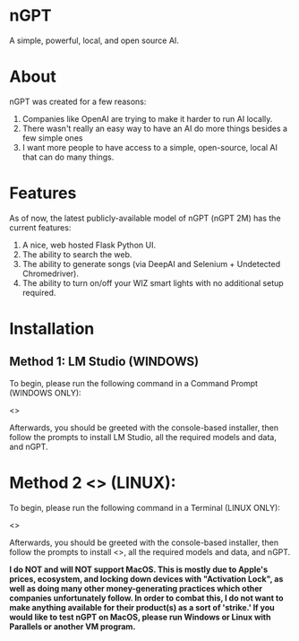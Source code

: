 # nGPT
A simple, powerful, local, and open source AI.
# About
nGPT was created for a few reasons:
1. Companies like OpenAI are trying to make it harder to run AI locally.
2. There wasn't really an easy way to have an AI do more things besides a few simple ones
3. I want more people to have access to a simple, open-source, local AI that can do many things.

# Features

As of now, the latest publicly-available model of nGPT (nGPT 2M) has the current features:
1. A nice, web hosted Flask Python UI.
2. The ability to search the web.
3. The ability to generate songs (via DeepAI and Selenium + Undetected Chromedriver).
4. The ability to turn on/off your WIZ smart lights with no additional setup required.

# Installation

## Method 1: LM Studio (WINDOWS)
To begin, please run the following command in a Command Prompt (WINDOWS ONLY):

<>

Afterwards, you should be greeted with the console-based installer, then follow the prompts to install LM Studio, all the required models and data, and nGPT.

# Method 2 <> (LINUX): 
To begin, please run the following command in a Terminal (LINUX ONLY):

<>

Afterwards, you should be greeted with the console-based installer, then follow the prompts to install <>, all the required models and data, and nGPT.

**I do NOT and will NOT support MacOS. This is mostly due to Apple's prices, ecosystem, and locking down devices with "Activation Lock", as well as doing many other money-generating practices which other companies unfortunately follow. In order to combat this, I do not want to make anything available for their product(s) as a sort of 'strike.' If you would like to test nGPT on MacOS, please run Windows or Linux with Parallels or another VM program.**
